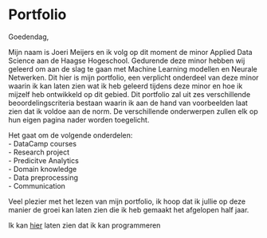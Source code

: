 # Portfolio
Goedendag,

Mijn naam is Joeri Meijers en ik volg op dit moment de minor Applied Data Science aan de Haagse Hogeschool. Gedurende deze minor hebben wij geleerd om aan de slag te gaan met Machine Learning modellen en Neurale Netwerken. Dit hier is mijn portfolio, een verplicht onderdeel van deze minor waarin ik kan laten zien wat ik heb geleerd tijdens deze minor en hoe ik mijzelf heb ontwikkeld op dit gebied. Dit portfolio zal uit zes verschillende beoordelingscriteria  bestaan waarin ik aan de hand van voorbeelden laat zien dat ik voldoe aan de norm. De verschillende onderwerpen zullen elk op hun eigen pagina nader worden toegelicht.

Het gaat om de volgende onderdelen:  
        - DataCamp courses  
        - Research project  
        - Predicitve Analytics  
        - Domain knowledge  
        - Data preprocessing  
        - Communication  
        
Veel plezier met het lezen van mijn portfolio, ik hoop dat ik jullie op deze manier de groei kan laten zien die ik heb gemaakt het afgelopen half jaar.        




Ik kan [hier](https://github.com/JoeriHHS/Portfolio/blob/main/Simpele%20Classififer.ipynb) laten zien dat ik kan programmeren

